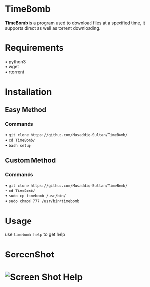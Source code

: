 # TimeBomb
<b>TimeBomb</b> is a program used to download files at a specified time, it supports direct as well as torrent downloading.

<h1>Requirements</h1>
<p>
• python3<br>
• wget<br>
• rtorrent
</p>

<h1>Installation</h1>
<h2>Easy Method</h2>
<h3>Commands</h3>
<p>
• <code>git clone https://github.com/Musaddiq-Sultan/TimeBomb/</code><br>
• <code>cd TimeBomb/</code><br>
• <code>bash setup</code>
</p>

<h2>Custom Method</h2>
<h3>Commands</h3>
<p>
• <code>git clone https://github.com/Musaddiq-Sultan/TimeBomb/</code><br>
• <code>cd TimeBomb/</code><br>
• <code>sudo cp timebomb /usr/bin/</code><br>
• <code>sudo chmod 777 /usr/bin/timebomb</code>
</p>

<h1>Usage</h1>
<p>
use <code>timebomb help</code> to get help
</p>

<h1>ScreenShot<h1>
<img src="https://i.postimg.cc/R0yLHWYL/image-2022-09-13-215408714.png" alt="Screen Shot Help">
